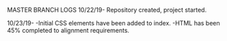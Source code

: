 MASTER BRANCH LOGS
10/22/19-
Repository created, project started.

10/23/19-
-Initial CSS elements have been added to index.
-HTML has been 45% completed to alignment requirements.
